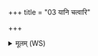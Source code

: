 +++
title = "03 यानि चत्वारि"

+++
<details><summary>मूलम् (WS)</summary>

यानि चत्वारि बृहन्ति येषां चतुर्थं वियुनक्ति वाचम्।  
ब्रहौनद्विद्यातपसा विपश्चिद्यस्मिन्नेकं युज्यते यस्मिन्नेकम् ॥ ३ ॥
</details>